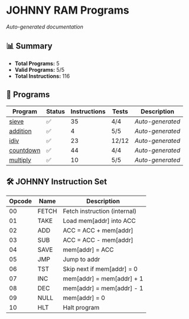 # JOHNNY RAM Programs

_Auto-generated documentation_

## 📊 Summary

- **Total Programs:** 5
- **Valid Programs:** 5/5
- **Total Instructions:** 116

## 📁 Programs

| Program                           | Status | Instructions | Tests | Description      |
| --------------------------------- | ------ | ------------ | ----- | ---------------- |
| [sieve](scripts/sieve.md)         | ✅     | 35           | 4/4   | _Auto-generated_ |
| [addition](scripts/addition.md)   | ✅     | 4            | 5/5   | _Auto-generated_ |
| [idiv](scripts/idiv.md)           | ✅     | 23           | 12/12 | _Auto-generated_ |
| [countdown](scripts/countdown.md) | ✅     | 44           | 4/4   | _Auto-generated_ |
| [multiply](scripts/multiply.md)   | ✅     | 10           | 5/5   | _Auto-generated_ |

## 🛠️ JOHNNY Instruction Set

| Opcode | Name  | Description                  |
| ------ | ----- | ---------------------------- |
| 00     | FETCH | Fetch instruction (internal) |
| 01     | TAKE  | Load mem[addr] into ACC      |
| 02     | ADD   | ACC = ACC + mem[addr]        |
| 03     | SUB   | ACC = ACC - mem[addr]        |
| 04     | SAVE  | mem[addr] = ACC              |
| 05     | JMP   | Jump to addr                 |
| 06     | TST   | Skip next if mem[addr] = 0   |
| 07     | INC   | mem[addr] = mem[addr] + 1    |
| 08     | DEC   | mem[addr] = mem[addr] - 1    |
| 09     | NULL  | mem[addr] = 0                |
| 10     | HLT   | Halt program                 |
